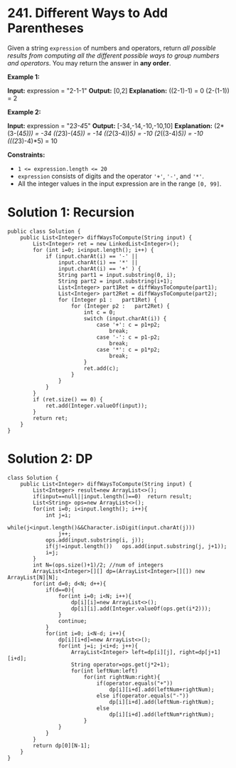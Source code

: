 # 241. Different Ways to Add Parentheses
Given a string  `expression`  of numbers and operators, return  _all possible results from computing all the different possible ways to group numbers and operators_. You may return the answer in  **any order**.

**Example 1:**

**Input:** expression = "2-1-1"
**Output:** [0,2]
**Explanation:**
((2-1)-1) = 0 
(2-(1-1)) = 2

**Example 2:**

**Input:** expression = "2*3-4*5"
**Output:** [-34,-14,-10,-10,10]
**Explanation:**
(2*(3-(4*5))) = -34 
((2*3)-(4*5)) = -14 
((2*(3-4))*5) = -10 
(2*((3-4)*5)) = -10 
(((2*3)-4)*5) = 10

**Constraints:**

-   `1 <= expression.length <= 20`
-   `expression`  consists of digits and the operator  `'+'`,  `'-'`, and  `'*'`.
-   All the integer values in the input expression are in the range  `[0, 99]`.


# Solution 1: Recursion
```
public class Solution {
    public List<Integer> diffWaysToCompute(String input) {
        List<Integer> ret = new LinkedList<Integer>();
        for (int i=0; i<input.length(); i++) {
            if (input.charAt(i) == '-' ||
                input.charAt(i) == '*' ||
                input.charAt(i) == '+' ) {
                String part1 = input.substring(0, i);
                String part2 = input.substring(i+1);
                List<Integer> part1Ret = diffWaysToCompute(part1);
                List<Integer> part2Ret = diffWaysToCompute(part2);
                for (Integer p1 :   part1Ret) {
                    for (Integer p2 :   part2Ret) {
                        int c = 0;
                        switch (input.charAt(i)) {
                            case '+': c = p1+p2;
                                break;
                            case '-': c = p1-p2;
                                break;
                            case '*': c = p1*p2;
                                break;
                        }
                        ret.add(c);
                    }
                }
            }
        }
        if (ret.size() == 0) {
            ret.add(Integer.valueOf(input));
        }
        return ret;
    }
}
```

# Solution 2: DP
```
class Solution {
    public List<Integer> diffWaysToCompute(String input) {
        List<Integer> result=new ArrayList<>();
        if(input==null||input.length()==0)  return result;
        List<String> ops=new ArrayList<>();
        for(int i=0; i<input.length(); i++){
            int j=i;
            while(j<input.length()&&Character.isDigit(input.charAt(j)))
                j++;
            ops.add(input.substring(i, j));
            if(j!=input.length())   ops.add(input.substring(j, j+1));
            i=j;
        }
        int N=(ops.size()+1)/2; //num of integers
        ArrayList<Integer>[][] dp=(ArrayList<Integer>[][]) new ArrayList[N][N];
        for(int d=0; d<N; d++){
            if(d==0){
                for(int i=0; i<N; i++){
                    dp[i][i]=new ArrayList<>();
                    dp[i][i].add(Integer.valueOf(ops.get(i*2)));
                }
                continue;
            }
            for(int i=0; i<N-d; i++){
                dp[i][i+d]=new ArrayList<>();
                for(int j=i; j<i+d; j++){
                    ArrayList<Integer> left=dp[i][j], right=dp[j+1][i+d];
                    String operator=ops.get(j*2+1);
                    for(int leftNum:left)
                        for(int rightNum:right){
                            if(operator.equals("+"))
                                dp[i][i+d].add(leftNum+rightNum);
                            else if(operator.equals("-"))
                                dp[i][i+d].add(leftNum-rightNum);
                            else
                                dp[i][i+d].add(leftNum*rightNum);
                        }
                }
            }
        }
        return dp[0][N-1];
    }
}
```
